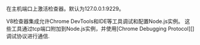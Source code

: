 <!-- YAML
added: v6.3.0
-->

在主机端口上激活检查器。默认为127.0.0.1:9229。

V8检查器集成允许Chrome DevTools和IDE等工具调试和配置Node.js实例。 这些工具通过tcp端口附加到Node.js实例，并使用[Chrome Debugging Protocol][]调试协议进行通信.


